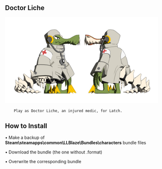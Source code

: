 ## Doctor Liche
![](Workfiles/Render.jpg)

		Play as Doctor Liche, an injured medic, for Latch.
		
## How to Install
• Make a backup of **Steam\steamapps\common\LLBlaze\Bundles\characters** bundle files

• Download the bundle (the one without .format)

• Overwrite the corresponding bundle
